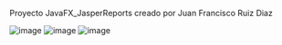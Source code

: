 Proyecto JavaFX_JasperReports creado por Juan Francisco Ruiz Diaz

![image](https://github.com/user-attachments/assets/fdf4d327-a967-4052-a69f-0239d829d55a)
![image](https://github.com/user-attachments/assets/cc99bc10-4073-465d-9be5-8f37a7bb76b5)
![image](https://github.com/user-attachments/assets/c815d366-3aad-45a2-a6b5-b2c1a6bff997)

